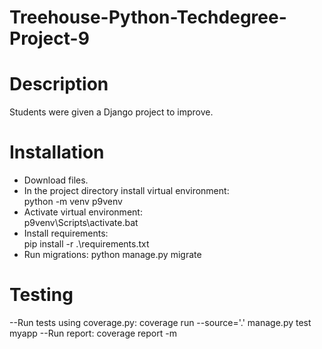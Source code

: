 # Treehouse-Python-Techdegree-Project-9

# Description

<p>Students were given a Django project to improve.</p>  

# Installation

<ul>
<li>Download files.
<li>In the project directory install virtual environment:  
    <br>python -m venv p9venv
<li>Activate virtual environment:
    <br>p9venv\Scripts\activate.bat
<li>Install requirements:
    <br>pip install -r .\requirements.txt
<li>Run migrations:
    python manage.py migrate
</ul>
    
# Testing

--Run tests using coverage.py:
    coverage run --source='.' manage.py test myapp
--Run report:
    coverage report -m
    
 
